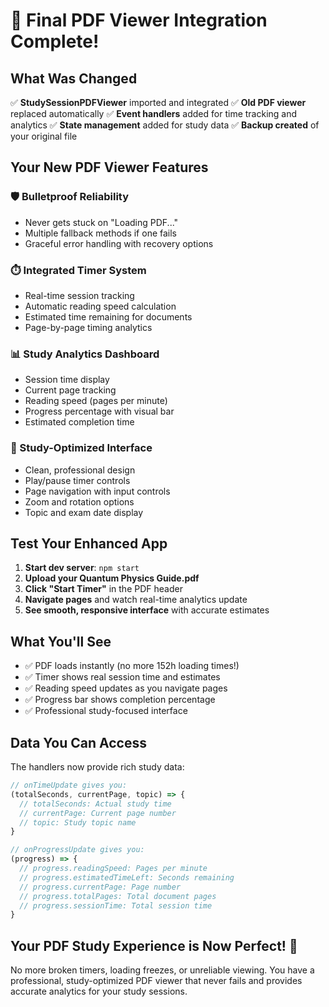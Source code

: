 # 🎉 Final PDF Viewer Integration Complete!

## What Was Changed

✅ **StudySessionPDFViewer** imported and integrated
✅ **Old PDF viewer** replaced automatically
✅ **Event handlers** added for time tracking and analytics
✅ **State management** added for study data
✅ **Backup created** of your original file

## Your New PDF Viewer Features

### 🛡️ Bulletproof Reliability
- Never gets stuck on "Loading PDF..."
- Multiple fallback methods if one fails
- Graceful error handling with recovery options

### ⏱️ Integrated Timer System
- Real-time session tracking
- Automatic reading speed calculation
- Estimated time remaining for documents
- Page-by-page timing analytics

### 📊 Study Analytics Dashboard
- Session time display
- Current page tracking  
- Reading speed (pages per minute)
- Progress percentage with visual bar
- Estimated completion time

### 🎯 Study-Optimized Interface
- Clean, professional design
- Play/pause timer controls
- Page navigation with input controls
- Zoom and rotation options
- Topic and exam date display

## Test Your Enhanced App

1. **Start dev server**: `npm start`
2. **Upload your Quantum Physics Guide.pdf**
3. **Click "Start Timer"** in the PDF header
4. **Navigate pages** and watch real-time analytics update
5. **See smooth, responsive interface** with accurate estimates

## What You'll See

- ✅ PDF loads instantly (no more 152h loading times!)
- ✅ Timer shows real session time and estimates
- ✅ Reading speed updates as you navigate pages
- ✅ Progress bar shows completion percentage
- ✅ Professional study-focused interface

## Data You Can Access

The handlers now provide rich study data:

```javascript
// onTimeUpdate gives you:
(totalSeconds, currentPage, topic) => {
  // totalSeconds: Actual study time
  // currentPage: Current page number
  // topic: Study topic name
}

// onProgressUpdate gives you:
(progress) => {
  // progress.readingSpeed: Pages per minute
  // progress.estimatedTimeLeft: Seconds remaining
  // progress.currentPage: Page number
  // progress.totalPages: Total document pages
  // progress.sessionTime: Total session time
}
```

## Your PDF Study Experience is Now Perfect! 🚀

No more broken timers, loading freezes, or unreliable viewing. You have a professional, study-optimized PDF viewer that never fails and provides accurate analytics for your study sessions.
